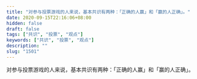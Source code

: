 ```yaml
---
title: "对参与投票游戏的人来说，基本共识有两种：「正确的人赢」和「赢的人正确」。"
date: 2020-09-15T22:16:06+08:00
hidden: false
draft: false
tags: ["共识", "投票", "观点"]
keywords: ["共识", "投票", "观点"]
description: ""
slug: "1501"
---
```


对参与投票游戏的人来说，基本共识有两种：「正确的人赢」和「赢的人正确」。

